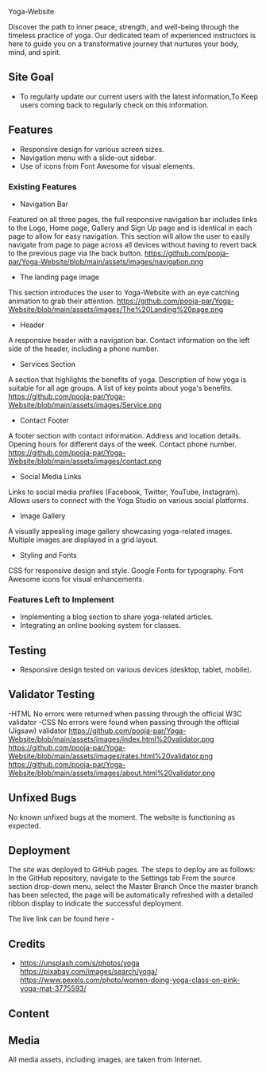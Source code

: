 Yoga-Website

Discover the path to inner peace, strength, and well-being through the timeless practice of yoga. Our dedicated team of experienced instructors is here to guide you on a transformative journey that nurtures your body, mind, and spirit.

## Site Goal
- To regularly update our current users with the latest information,To Keep users coming back to regularly check on this information.

## Features

- Responsive design for various screen sizes.
- Navigation menu with a slide-out sidebar.
- Use of icons from Font Awesome for visual elements.

### Existing Features

- Navigation Bar

Featured on all three pages, the full responsive navigation bar includes links to the Logo, Home page, Gallery and Sign Up page and is identical in each page to allow for easy navigation.
This section will allow the user to easily navigate from page to page across all devices without having to revert back to the previous page via the back button.
<https://github.com/pooja-par/Yoga-Website/blob/main/assets/images/navigation.png>

- The landing page image

This section introduces the user to Yoga-Website with an eye catching animation to grab their attention.
<https://github.com/pooja-par/Yoga-Website/blob/main/assets/images/The%20Landing%20page.png>

- Header

A responsive header with a navigation bar.
Contact information on the left side of the header, including a phone number.

- Services Section

A section that highlights the benefits of yoga.
Description of how yoga is suitable for all age groups.
A list of key points about yoga's benefits.
<https://github.com/pooja-par/Yoga-Website/blob/main/assets/images/Service.png>

- Contact Footer

A footer section with contact information.
Address and location details.
Opening hours for different days of the week.
Contact phone number.
<https://github.com/pooja-par/Yoga-Website/blob/main/assets/images/contact.png>

- Social Media Links

Links to social media profiles (Facebook, Twitter, YouTube, Instagram).
Allows users to connect with the Yoga Studio on various social platforms.

- Image Gallery
  
A visually appealing image gallery showcasing yoga-related images.
Multiple images are displayed in a grid layout.

- Styling and Fonts

CSS for responsive design and style.
Google Fonts for typography.
Font Awesome icons for visual enhancements.

### Features Left to Implement

- Implementing a blog section to share yoga-related articles.
- Integrating an online booking system for classes.

## Testing

- Responsive design tested on various devices (desktop, tablet, mobile).

## Validator Testing

-HTML
No errors were returned when passing through the official W3C validator
-CSS
No errors were found when passing through the official (Jigsaw) validator
<https://github.com/pooja-par/Yoga-Website/blob/main/assets/images/index.html%20validator.png>
<https://github.com/pooja-par/Yoga-Website/blob/main/assets/images/rates.html%20validator.png>
<https://github.com/pooja-par/Yoga-Website/blob/main/assets/images/about.html%20validator.png>

## Unfixed Bugs

No known unfixed bugs at the moment. The website is functioning as expected.

## Deployment

The site was deployed to GitHub pages. The steps to deploy are as follows:
In the GitHub repository, navigate to the Settings tab
From the source section drop-down menu, select the Master Branch
Once the master branch has been selected, the page will be automatically refreshed with a detailed ribbon display to indicate the successful deployment.

The live link can be found here -

## Credits

- <https://unsplash.com/s/photos/yoga>
<https://pixabay.com/images/search/yoga/>
<https://www.pexels.com/photo/women-doing-yoga-class-on-pink-yoga-mat-3775593/>


## Content

## Media

All media assets, including images, are taken from Internet.
  